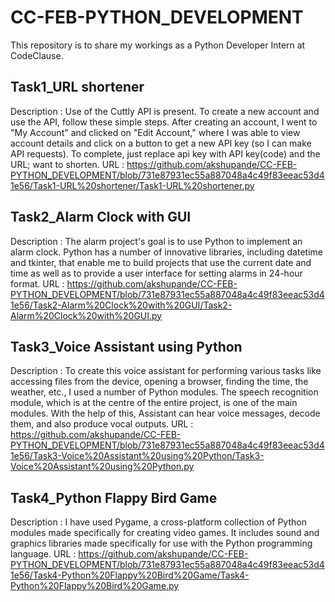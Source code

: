 # CC-FEB-PYTHON_DEVELOPMENT
 This repository is to share my workings as a Python Developer Intern at CodeClause.

## Task1_URL shortener

Description : Use of the Cuttly API is present. To create a new account and use the API, follow these simple steps. After creating an account, I went to "My Account" and clicked on "Edit Account," where I was able to view account details and click on a button to get a new API key (so I can make API requests). To complete, just replace api key with API key(code) and the URL; want to shorten.
URL : https://github.com/akshupande/CC-FEB-PYTHON_DEVELOPMENT/blob/731e87931ec55a887048a4c49f83eeac53d41e56/Task1-URL%20shortener/Task1-URL%20shortener.py


## Task2_Alarm Clock with GUI

Description : The alarm project's goal is to use Python to implement an alarm clock. Python has a number of innovative libraries, including datetime and tkinter, that enable me to build projects that use the current date and time as well as to provide a user interface for setting alarms in 24-hour format.
URL : https://github.com/akshupande/CC-FEB-PYTHON_DEVELOPMENT/blob/731e87931ec55a887048a4c49f83eeac53d41e56/Task2-Alarm%20Clock%20with%20GUI/Task2-Alarm%20Clock%20with%20GUI.py

## Task3_Voice Assistant using Python

Description : To create this voice assistant for performing various tasks like accessing files from the device, opening a browser, finding the time, the weather, etc., I used a number of Python modules. The speech recognition module, which is at the centre of the entire project, is one of the main modules. With the help of this, Assistant can hear voice messages, decode them, and also produce vocal outputs.
URL : https://github.com/akshupande/CC-FEB-PYTHON_DEVELOPMENT/blob/731e87931ec55a887048a4c49f83eeac53d41e56/Task3-Voice%20Assistant%20using%20Python/Task3-Voice%20Assistant%20using%20Python.py

## Task4_Python Flappy Bird Game

Description : I have used Pygame, a cross-platform collection of Python modules made specifically for creating video games. It includes sound and graphics libraries made specifically for use with the Python programming language.
URL : https://github.com/akshupande/CC-FEB-PYTHON_DEVELOPMENT/blob/731e87931ec55a887048a4c49f83eeac53d41e56/Task4-Python%20Flappy%20Bird%20Game/Task4-Python%20Flappy%20Bird%20Game.py
